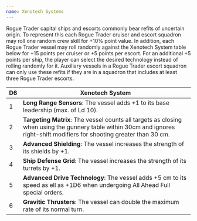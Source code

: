 ```yaml
--- 
name: Xenotech Systems
--- 
```

Rogue Trader capital ships and escorts commonly bear refits of uncertain origin. To represent this each Rogue Trader cruiser and escort squadron may roll one random crew skill for +10% point value. In addition, each Rogue Trader vessel may roll randomly against the Xenotech System table below for +15 points per cruiser or +5 points per escort. For an additional +5 points per ship, the player can select the desired technology instead of rolling randomly for it. Auxiliary vessels in a Rogue Trader escort squadron can only use these refits if they are in a squadron that includes at least three Rogue Trader escorts.

| D6 | Xenotech System |
| --- | --- |
| 1 | **Long Range Sensors**: The vessel adds +1 to its base leadership (max. of Ld 10). |
| 2 | **Targeting Matrix**: The vessel counts all targets as closing when using the gunnery table within 30cm and ignores right-shift modifiers for shooting greater than 30 cm. |
| 3 | **Advanced Shielding**: The vessel increases the strength of its shields by +1. | 
| 4 | **Ship Defense Grid**: The vessel increases the strength of its turrets by +1. |
| 5 | **Advanced Drive Technology**: The  vessel adds +5 cm to its speed as ell as +1D6 when undergoing All Ahead Full special orders. |
| 6 | **Gravitic Thrusters**: The vessel can double the maximum rate of its normal turn. |